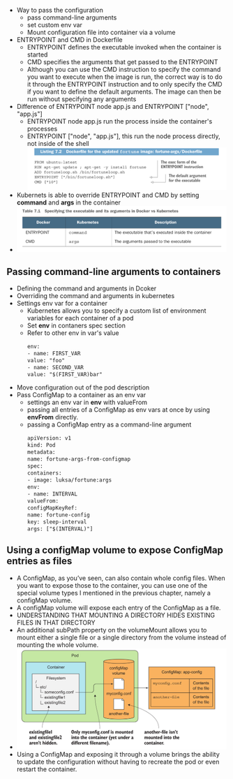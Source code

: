 * Way to pass the configuration
    * pass command-line arguments
    * set custom env var
    * Mount configuration file into container via a volume
* ENTRYPOINT and CMD in Dockerfile
  * ENTRYPOINT defines the executable invoked when the container is started
  * CMD specifies the arguments that get passed to the ENTRYPOINT
  * Although you can use the CMD instruction to specify the command you want to execute when the image is run, the correct way is to do it through the ENTRYPOINT instruction and to only specify the CMD if you want to define the default arguments. The image can then be run without specifying any arguments
* Difference of ENTRYPOINT node app.js and ENTRYPOINT ["node", "app.js"]
  * ENTRYPOINT node app.js run the process inside the container's processes
  * ENTRYPOINT ["node", "app.js"], this run the node process directly, not inside of the shell
![](2022-11-17-20-49-44.png)
* Kubernets is able to override ENTRYPOINT and CMD by setting **command** and **args** in the container
* ![](2022-11-17-21-11-41.png)
## Passing command-line arguments to containers
* Defining the command and arguments in Dcoker
* Overriding the command and arguments in kubernetes
* Settings env var for a container
  * Kubernetes allows you to specify a custom list of environment variables for each container of a pod
  * Set **env** in contaners spec section
  * Refer to other env in var's value
    ```
    env:
    - name: FIRST_VAR
    value: "foo"
    - name: SECOND_VAR
    value: "$(FIRST_VAR)bar"
    ```
* Move configuration out of the pod description
* Pass ConfigMap to a container as an env var
  * settings an env var in **env** with valueFrom
  * passing all entries of a ConfigMap as env vars at once by using **envFrom** directly.
  * passing a ConfigMap entry as a command-line argument
    ```
    apiVersion: v1
    kind: Pod
    metadata:
    name: fortune-args-from-configmap
    spec:
    containers:
    - image: luksa/fortune:args
    env:
    - name: INTERVAL
    valueFrom:
    configMapKeyRef:
    name: fortune-config
    key: sleep-interval
    args: ["$(INTERVAL)"]
    ```
## Using a configMap volume to expose ConfigMap entries as files
* A ConfigMap, as you’ve seen, can also contain whole config files. When you want to expose those to the container, you can use one of the special volume types I mentioned in the previous chapter, namely a configMap volume.
* A configMap volume will expose each entry of the ConfigMap as a file.
* UNDERSTANDING THAT MOUNTING A DIRECTORY HIDES EXISTING FILES IN THAT DIRECTORY
* An additional subPath property on the volumeMount allows you to mount either a single file or a single directory from the volume instead of mounting the whole volume.
* ![](2022-11-20-21-18-51.png)
* Using a ConfigMap and exposing it through a volume brings the ability to update the configuration without having to recreate the pod or even restart the container.